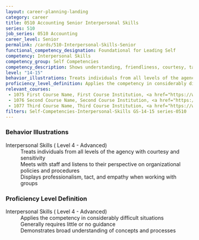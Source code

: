 ```yaml
---
layout: career-planning-landing
category: career
title: 0510 Accounting Senior Interpersonal Skills
series: 510
job_series: 0510 Accounting
career_level: Senior
permalink: /cards/510-Interpersonal-Skills-Senior
functional_competency_designation: Foundational for Leading Self
competency: Interpersonal Skills
competency_group: Self Competencies
competency_description: Shows understanding, friendliness, courtesy, tact, empathy, concern, and politeness to others; develops and maintains effective relationships with others; may include effectively dealing with individuals who are difficult, hostile, or distressed; relates well to people from varied backgrounds and different situations; is sensitive to cultural diversity, race, gender, disabilities, and other individual differences
level: "14-15"
behavior_illustrations: Treats individuals from all levels of the agency with courtesy and sensitivity ? Meets with staff and listens to their perspective on organizational policies and procedures ? Displays professionalism, tact, and empathy when working with groups
proficiency_level_definition: Applies the competency in considerably difficult situations ? Generally requires little or no guidance ? Demonstrates broad understanding of concepts and processes
relevant_courses: 
 - 1075 First Course Name, First Course Institution, <a href="https://www.cfo.gov">www.cfo.gov</a>
 - 1076 Second Course Name, Second Course Institution, <a href="https://www.cfo.gov">www.cfo.gov</a>
 - 1077 Third Course Name, Third Course Institution, <a href="https://www.cfo.gov">www.cfo.gov</a>
filters: Self-Competencies-Interpersonal-Skills GS-14-15 series-0510
---
```


<div class="desktop:grid-col-6 margin-y-205">
  <div class="border-top-05 bg-white padding-2 shadow-5 height-full members-hover border-1px border-gray-30 border-top-orange radius-lg">
    <h3>Behavior Illustrations</h3>
    <dl class="text-base"><dt>Interpersonal Skills ( Level 4 - Advanced)</dt><dd>Treats individuals from all levels of the agency with courtesy and sensitivity </dd><dd> Meets with staff and listens to their perspective on organizational policies and procedures </dd><dd> Displays professionalism, tact, and empathy when working with groups</dd></dl>
  </div>
</div>
<div class="desktop:grid-col-6 margin-y-205">
  <div class="border-top-05 bg-white padding-2 shadow-5 height-full members-hover border-1px border-gray-30 border-top-orange radius-lg">
    <h3>Proficiency Level Definition</h3>
    <dl class="text-base"><dt>Interpersonal Skills ( Level 4 - Advanced)</dt><dd>Applies the competency in considerably difficult situations </dd><dd> Generally requires little or no guidance </dd><dd> Demonstrates broad understanding of concepts and processes</dd></dl>
  </div>
</div>